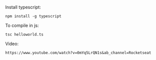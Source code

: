
Install typescript:
```
npm install -g typescript
```


To compile in js:
```
tsc helloworld.ts
```

Video:
```
https://www.youtube.com/watch?v=0mYq5LrQN1s&ab_channel=Rocketseat
```
